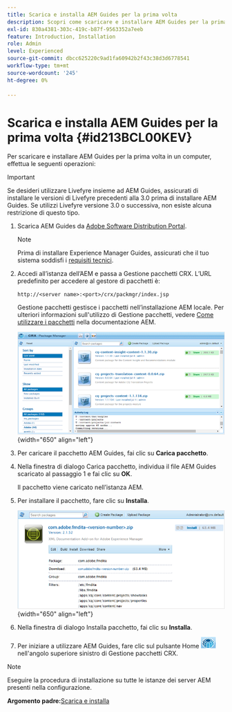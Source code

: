 ```yaml
---
title: Scarica e installa AEM Guides per la prima volta
description: Scopri come scaricare e installare AEM Guides per la prima volta
exl-id: 830a4381-303c-419c-b87f-9563352a7eeb
feature: Introduction, Installation
role: Admin
level: Experienced
source-git-commit: dbcc625220c9ad1fa60942b2f43c38d3d6778541
workflow-type: tm+mt
source-wordcount: '245'
ht-degree: 0%

---
```


# Scarica e installa AEM Guides per la prima volta {#id213BCL00KEV}

Per scaricare e installare AEM Guides per la prima volta in un computer, effettua le seguenti operazioni:

>[!IMPORTANT]
>
> Se desideri utilizzare Livefyre insieme ad AEM Guides, assicurati di installare le versioni di Livefyre precedenti alla 3.0 prima di installare AEM Guides. Se utilizzi Livefyre versione 3.0 o successiva, non esiste alcuna restrizione di questo tipo.

1. Scarica AEM Guides da [Adobe Software Distribution Portal](https://experience.adobe.com/#/downloads/content/software-distribution/it/aem.html).

   >[!NOTE]
   >
   >Prima di installare Experience Manager Guides, assicurati che il tuo sistema soddisfi i [requisiti tecnici](../install-guide/download-install-technical-requirements.md).

1. Accedi all’istanza dell’AEM e passa a Gestione pacchetti CRX. L’URL predefinito per accedere al gestore di pacchetti è:

   ```http
   http://<server name>:<port>/crx/packmgr/index.jsp
   ```

   Gestione pacchetti gestisce i pacchetti nell’installazione AEM locale. Per ulteriori informazioni sull&#39;utilizzo di Gestione pacchetti, vedere [Come utilizzare i pacchetti](https://helpx.adobe.com/it/experience-manager/6-5/sites/administering/using/package-manager.html) nella documentazione AEM.

   ![](assets/package-manager.png){width="650" align="left"}

1. Per caricare il pacchetto AEM Guides, fai clic su **Carica pacchetto**.

1. Nella finestra di dialogo Carica pacchetto, individua il file AEM Guides scaricato al passaggio 1 e fai clic su **OK**.

   Il pacchetto viene caricato nell’istanza AEM.

1. Per installare il pacchetto, fare clic su **Installa**.

   ![](assets/install-package.png){width="650" align="left"}

1. Nella finestra di dialogo Installa pacchetto, fai clic su **Installa**.

1. Per iniziare a utilizzare AEM Guides, fare clic sul pulsante Home ![](assets/home-button.png) nell&#39;angolo superiore sinistro di Gestione pacchetti CRX.


>[!NOTE]
>
> Eseguire la procedura di installazione su tutte le istanze dei server AEM presenti nella configurazione.

**Argomento padre:**&#x200B;[ Scarica e installa](download-install.md)

